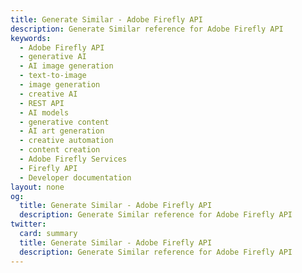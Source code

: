 ```yaml
---
title: Generate Similar - Adobe Firefly API
description: Generate Similar reference for Adobe Firefly API
keywords:
  - Adobe Firefly API
  - generative AI
  - AI image generation
  - text-to-image
  - image generation
  - creative AI
  - REST API
  - AI models
  - generative content
  - AI art generation
  - creative automation
  - content creation
  - Adobe Firefly Services
  - Firefly API
  - Developer documentation
layout: none
og:
  title: Generate Similar - Adobe Firefly API
  description: Generate Similar reference for Adobe Firefly API
twitter:
  card: summary
  title: Generate Similar - Adobe Firefly API
  description: Generate Similar reference for Adobe Firefly API
---
```


<RedoclyAPIBlock src="/firefly-services/docs/generate_similar_async_v3.json" width="600px" disableSidebar scrollYOffset={64} generateCodeSamples="languages: [{lang: 'curl'}]" />
